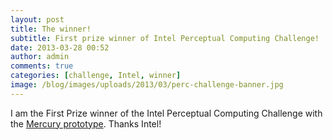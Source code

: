 ```yaml
---
layout: post
title: The winner!
subtitle: First prize winner of Intel Perceptual Computing Challenge!
date: 2013-03-28 00:52
author: admin
comments: true
categories: [challenge, Intel, winner]
image: /blog/images/uploads/2013/03/perc-challenge-banner.jpg
---
```


I am the First Prize winner of the Intel Perceptual Computing Challenge with the <a href="http://glow3d.com/blog/2013/03/05/better-video-of-mercury-prototype/">Mercury prototype</a>.
Thanks Intel!
